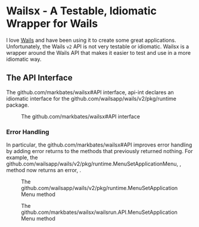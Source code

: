 # Wailsx - A Testable, Idiomatic Wrapper for Wails

I love [Wails](https://wails.io) and have been using it to create some great applications. Unfortunately, the Wails `v2` API is not very testable or idiomatic. Wailsx is a wrapper around the Wails API that makes it easier to test and use in a more idiomatic way.

## The API Interface

The <godoc>github.com/markbates/wailsx#API</godoc> interface, <ref>api-int</ref> declares an idiomatic interface for the <godoc>github.com/wailsapp/wails/v2/pkg/runtime</godoc> package.

<figure id="api-int" type="listing">
<code src="wailsrun/api.go"></code>
<figcaption>The <godoc>github.com/markbates/wailsx#API</godoc> interface</figcaption>
</figure>

### Error Handling

In particular, the <godoc>github.com/markbates/wailsx#API</godoc> improves error handling by adding error returns to the methods that previously returned nothing. For example, the <godoc>github.com/wailsapp/wails/v2/pkg/runtime.MenuSetApplicationMenu</godoc>, <ref id="runtime-menuset"></ref>, method now returns an error, <ref id="wailsx-menuset"></ref>.

<figure id="runtime-menuset" type="listing">

<go doc="github.com/wailsapp/wails/v2/pkg/runtime.MenuSetApplicationMenu"></go>

<figcaption>The <godoc>github.com/wailsapp/wails/v2/pkg/runtime.MenuSetApplicationMenu</godoc> method</figcaption>

</figure>

<figure id="wailsx-menuset" type="listing">

<go doc="github.com/markbates/wailsx/wailsrun.API.MenuSetApplicationMenu"></go>

<figcaption>The <godoc>github.com/markbates/wailsx/wailsrun.API.MenuSetApplicationMenu</godoc> method</figcaption>

</figure>
